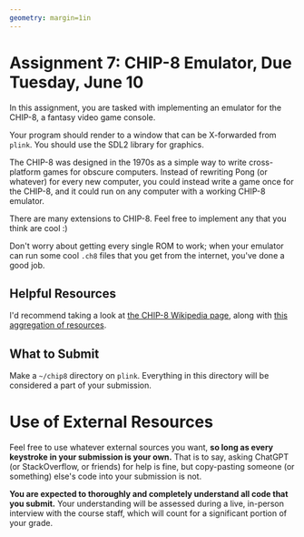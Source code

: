 ```yaml
---
geometry: margin=1in
---
```


# Assignment 7: CHIP-8 Emulator, Due Tuesday, June 10

In this assignment, you are tasked with implementing an emulator for the CHIP-8, a fantasy video game console.

Your program should render to a window that can be X-forwarded from `plink`.
You should use the SDL2 library for graphics.

The CHIP-8 was designed in the 1970s as a simple way to write cross-platform games for obscure computers.
Instead of rewriting Pong (or whatever) for every new computer, you could instead write a game once for the CHIP-8, and it could run on any computer with a working CHIP-8 emulator.

There are many extensions to CHIP-8. Feel free to implement any that you think are cool :)

Don't worry about getting every single ROM to work; when your emulator can run some cool `.ch8` files that you get from the internet, you've done a good job.

## Helpful Resources

I'd recommend taking a look at [the CHIP-8 Wikipedia page](https://en.wikipedia.org/wiki/CHIP-8), along with [this aggregation of resources](https://chip-8.github.io/links/).

## What to Submit

Make a `~/chip8` directory on `plink`.
Everything in this directory will be considered a part of your submission.

# Use of External Resources

Feel free to use whatever external sources you want, **so long as every keystroke in your submission is your own.**
That is to say, asking ChatGPT (or StackOverflow, or friends) for help is fine, but copy-pasting someone (or something) else's code into your submission is not.

**You are expected to thoroughly and completely understand all code that you submit.**
Your understanding will be assessed during a live, in-person interview with the course staff, which will count for a significant portion of your grade.

